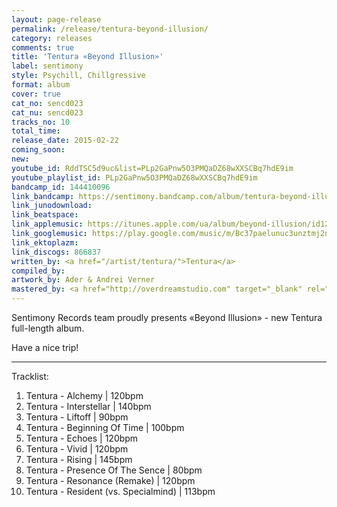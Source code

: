 ```yaml
---
layout: page-release
permalink: /release/tentura-beyond-illusion/
category: releases
comments: true
title: 'Tentura «Beyond Illusion»'
label: sentimony
style: Psychill, Chillgressive
format: album
cover: true
cat_no: sencd023
cat_nu: sencd023
tracks_no: 10
total_time: 
release_date: 2015-02-22
coming_soon: 
new: 
youtube_id: RddTSC5d9uc&list=PLp2GaPnw5O3PMQaDZ68wXXSCBq7hdE9im
youtube_playlist_id: PLp2GaPnw5O3PMQaDZ68wXXSCBq7hdE9im
bandcamp_id: 144410096
link_bandcamp: https://sentimony.bandcamp.com/album/tentura-beyond-illusion
link_junodownload: 
link_beatspace: 
link_applemusic: https://itunes.apple.com/ua/album/beyond-illusion/id1271862865?l=uk
link_googlemusic: https://play.google.com/music/m/Bc37paelunuc3unztmj2nuyehem?t=Tentura_Beyond_Illusion
link_ektoplazm: 
link_discogs: 866837
written_by: <a href="/artist/tentura/">Tentura</a>
compiled_by: 
artwork_by: Ader & Andrei Verner
mastered_by: <a href="http://overdreamstudio.com" target="_blank" rel="noopener">Makus (Overdream Studio)</a>
---
```


Sentimony Records team proudly presents «Beyond Illusion» - new Tentura full-length album.

Have a nice trip!

---
Tracklist:

01. Tentura - Alchemy \| 120bpm
02. Tentura - Interstellar \| 140bpm
03. Tentura - Liftoff \| 90bpm
04. Tentura - Beginning Of Time \| 100bpm
05. Tentura - Echoes \| 120bpm
06. Tentura - Vivid \| 120bpm
07. Tentura - Rising \| 145bpm
08. Tentura - Presence Of The Sence \| 80bpm
09. Tentura - Resonance (Remake) \| 120bpm
10. Tentura - Resident (vs. Specialmind) \| 113bpm
